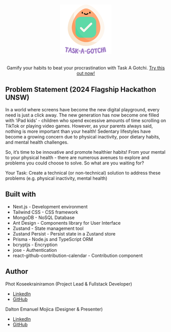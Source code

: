 # <p align="center"><a href=""><img height="155" src="./public/logo2.svg"></a></p>

<p align="center">Gamify your habits to beat your procrastination with Task A Gotchi. <a href="">Try this out now!</a></p>

## Problem Statement (2024 Flagship Hackathon UNSW)

In a world where screens have become the new digital playground, every need is just a click away. The new
generation has now become one filled with ‘iPad kids’ - children who spend excessive amounts of time scrolling
on TikTok or playing video games. However, as your parents always said, nothing is more important than your
health! Sedentary lifestyles have become a growing concern due to physical inactivity, poor dietary habits, and
mental health challenges.

So, it’s time to be innovative and promote healthier habits! From your mental to your physical health - there are
numerous avenues to explore and problems you could choose to solve. So what are you waiting for?

Your Task: Create a technical (or non-technical) solution to address these problems (e.g. physical inactivity,
mental health) 

## Built with

- Next.js - Development environment
- Tailwind CSS - CSS framework
- MongoDB - NoSQL Database
- Ant Design - Components library for User Interface
- Zustand - State management tool
- Zustand Persist - Persist state in a Zustand store
- Prisma - Node.js and TypeScript ORM
- bcryptjs - Encryption
- jose - Authentication
- react-github-contribution-calendar - Contribution component

## Author

Phot Koseekrainiramon (Project Lead & Fullstack Developer)
- [LinkedIn](https://www.linkedin.com/in/phot-kosee/)
- [GitHub](https://github.com/photkosee)

Dalton Emanuel Mojica (Designer & Presenter)
- [LinkedIn](https://www.linkedin.com/in/daltonmojica/)
- [GitHub](https://github.com/daltonmojica)